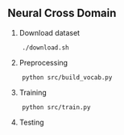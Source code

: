 ## Neural Cross Domain

1. Download dataset

```
    ./download.sh
```

2. Preprocessing

```
    python src/build_vocab.py
```

3. Training

```
    python src/train.py
```

4. Testing
